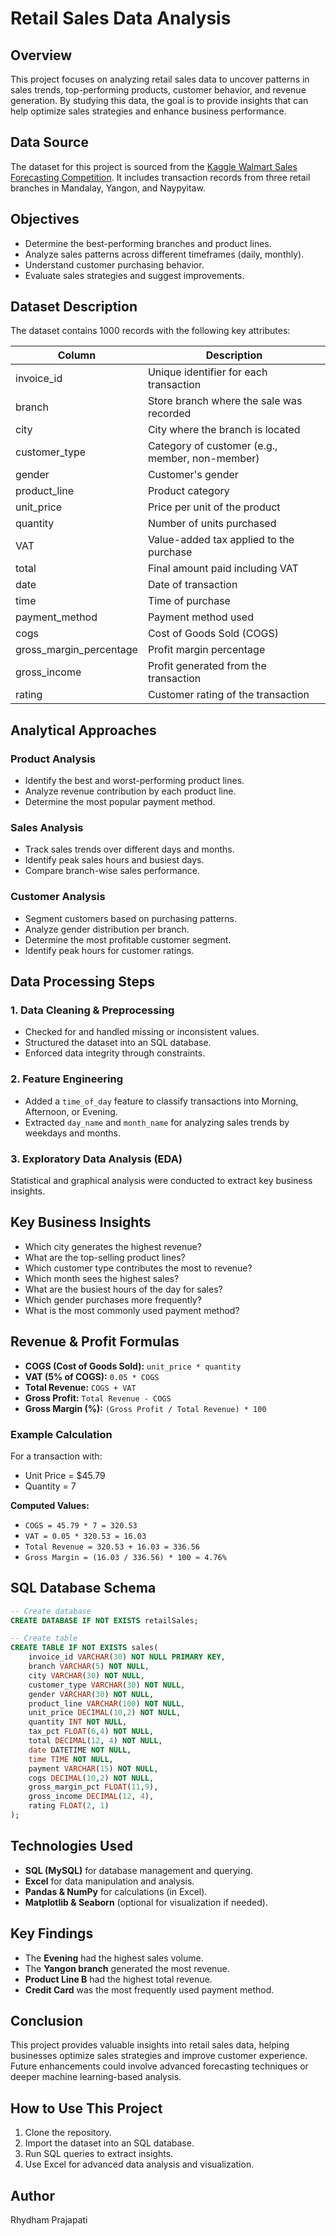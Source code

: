 # Retail Sales Data Analysis

## Overview
This project focuses on analyzing retail sales data to uncover patterns in sales trends, top-performing products, customer behavior, and revenue generation. By studying this data, the goal is to provide insights that can help optimize sales strategies and enhance business performance.

## Data Source
The dataset for this project is sourced from the [Kaggle Walmart Sales Forecasting Competition](https://www.kaggle.com/competitions/walmart-recruiting-store-sales-forecasting). It includes transaction records from three retail branches in Mandalay, Yangon, and Naypyitaw.

## Objectives
- Determine the best-performing branches and product lines.
- Analyze sales patterns across different timeframes (daily, monthly).
- Understand customer purchasing behavior.
- Evaluate sales strategies and suggest improvements.

## Dataset Description
The dataset contains 1000 records with the following key attributes:

| Column | Description |
| --- | --- |
| invoice_id | Unique identifier for each transaction |
| branch | Store branch where the sale was recorded |
| city | City where the branch is located |
| customer_type | Category of customer (e.g., member, non-member) |
| gender | Customer's gender |
| product_line | Product category |
| unit_price | Price per unit of the product |
| quantity | Number of units purchased |
| VAT | Value-added tax applied to the purchase |
| total | Final amount paid including VAT |
| date | Date of transaction |
| time | Time of purchase |
| payment_method | Payment method used |
| cogs | Cost of Goods Sold (COGS) |
| gross_margin_percentage | Profit margin percentage |
| gross_income | Profit generated from the transaction |
| rating | Customer rating of the transaction |

## Analytical Approaches
### Product Analysis
- Identify the best and worst-performing product lines.
- Analyze revenue contribution by each product line.
- Determine the most popular payment method.

### Sales Analysis
- Track sales trends over different days and months.
- Identify peak sales hours and busiest days.
- Compare branch-wise sales performance.

### Customer Analysis
- Segment customers based on purchasing patterns.
- Analyze gender distribution per branch.
- Determine the most profitable customer segment.
- Identify peak hours for customer ratings.

## Data Processing Steps
### 1. Data Cleaning & Preprocessing
- Checked for and handled missing or inconsistent values.
- Structured the dataset into an SQL database.
- Enforced data integrity through constraints.

### 2. Feature Engineering
- Added a `time_of_day` feature to classify transactions into Morning, Afternoon, or Evening.
- Extracted `day_name` and `month_name` for analyzing sales trends by weekdays and months.

### 3. Exploratory Data Analysis (EDA)
Statistical and graphical analysis were conducted to extract key business insights.

## Key Business Insights
- Which city generates the highest revenue?
- What are the top-selling product lines?
- Which customer type contributes the most to revenue?
- Which month sees the highest sales?
- What are the busiest hours of the day for sales?
- Which gender purchases more frequently?
- What is the most commonly used payment method?

## Revenue & Profit Formulas
- **COGS (Cost of Goods Sold):** `unit_price * quantity`
- **VAT (5% of COGS):** `0.05 * COGS`
- **Total Revenue:** `COGS + VAT`
- **Gross Profit:** `Total Revenue - COGS`
- **Gross Margin (%):** `(Gross Profit / Total Revenue) * 100`

### Example Calculation
For a transaction with:
- Unit Price = $45.79
- Quantity = 7

**Computed Values:**
- `COGS = 45.79 * 7 = 320.53`
- `VAT = 0.05 * 320.53 = 16.03`
- `Total Revenue = 320.53 + 16.03 = 336.56`
- `Gross Margin = (16.03 / 336.56) * 100 ≈ 4.76%`

## SQL Database Schema
```sql
-- Create database
CREATE DATABASE IF NOT EXISTS retailSales;

-- Create table
CREATE TABLE IF NOT EXISTS sales(
    invoice_id VARCHAR(30) NOT NULL PRIMARY KEY,
    branch VARCHAR(5) NOT NULL,
    city VARCHAR(30) NOT NULL,
    customer_type VARCHAR(30) NOT NULL,
    gender VARCHAR(30) NOT NULL,
    product_line VARCHAR(100) NOT NULL,
    unit_price DECIMAL(10,2) NOT NULL,
    quantity INT NOT NULL,
    tax_pct FLOAT(6,4) NOT NULL,
    total DECIMAL(12, 4) NOT NULL,
    date DATETIME NOT NULL,
    time TIME NOT NULL,
    payment VARCHAR(15) NOT NULL,
    cogs DECIMAL(10,2) NOT NULL,
    gross_margin_pct FLOAT(11,9),
    gross_income DECIMAL(12, 4),
    rating FLOAT(2, 1)
);
```

## Technologies Used
- **SQL (MySQL)** for database management and querying.
- **Excel** for data manipulation and analysis.
- **Pandas & NumPy** for calculations (in Excel).
- **Matplotlib & Seaborn** (optional for visualization if needed).

## Key Findings
- The **Evening** had the highest sales volume.
- The **Yangon branch** generated the most revenue.
- **Product Line B** had the highest total revenue.
- **Credit Card** was the most frequently used payment method.

## Conclusion
This project provides valuable insights into retail sales data, helping businesses optimize sales strategies and improve customer experience. Future enhancements could involve advanced forecasting techniques or deeper machine learning-based analysis.

## How to Use This Project
1. Clone the repository.
2. Import the dataset into an SQL database.
3. Run SQL queries to extract insights.
4. Use Excel for advanced data analysis and visualization.

## Author
Rhydham Prajapati
